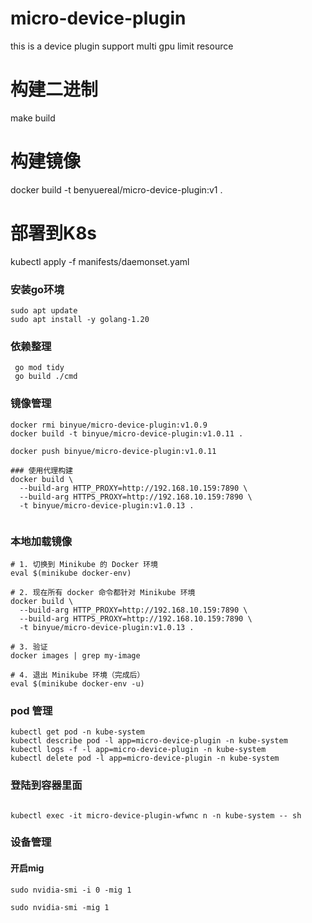 # micro-device-plugin
this is a device plugin support multi gpu limit resource


# 构建二进制
make build

# 构建镜像
docker build -t benyuereal/micro-device-plugin:v1 .

# 部署到K8s
kubectl apply -f manifests/daemonset.yaml


### 安装go环境
```shell
sudo apt update 
sudo apt install -y golang-1.20
```


### 依赖整理
```shell
 go mod tidy
 go build ./cmd
```


### 镜像管理
```shell
docker rmi binyue/micro-device-plugin:v1.0.9
docker build -t binyue/micro-device-plugin:v1.0.11 .

docker push binyue/micro-device-plugin:v1.0.11

### 使用代理构建
docker build \
  --build-arg HTTP_PROXY=http://192.168.10.159:7890 \
  --build-arg HTTPS_PROXY=http://192.168.10.159:7890 \
  -t binyue/micro-device-plugin:v1.0.13 .


```

### 本地加载镜像
```shell
# 1. 切换到 Minikube 的 Docker 环境
eval $(minikube docker-env)

# 2. 现在所有 docker 命令都针对 Minikube 环境
docker build \
  --build-arg HTTP_PROXY=http://192.168.10.159:7890 \
  --build-arg HTTPS_PROXY=http://192.168.10.159:7890 \
  -t binyue/micro-device-plugin:v1.0.13 .

# 3. 验证
docker images | grep my-image

# 4. 退出 Minikube 环境（完成后）
eval $(minikube docker-env -u)
```



### pod 管理
```shell
kubectl get pod -n kube-system
kubectl describe pod -l app=micro-device-plugin -n kube-system
kubectl logs -f -l app=micro-device-plugin -n kube-system
kubectl delete pod -l app=micro-device-plugin -n kube-system
```


### 登陆到容器里面
```shell

kubectl exec -it micro-device-plugin-wfwnc n -n kube-system -- sh
```


### 设备管理

#### 开启mig
```shell
sudo nvidia-smi -i 0 -mig 1

sudo nvidia-smi -mig 1
```

